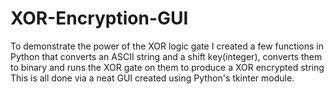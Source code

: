# XOR-Encryption-GUI
To demonstrate the power of the XOR logic gate I created a few functions in Python that converts an ASCII string and a shift key(integer), converts them to binary and runs the XOR gate on them to produce a XOR encrypted string
This is all done via a neat GUI created using Python's tkinter module.
